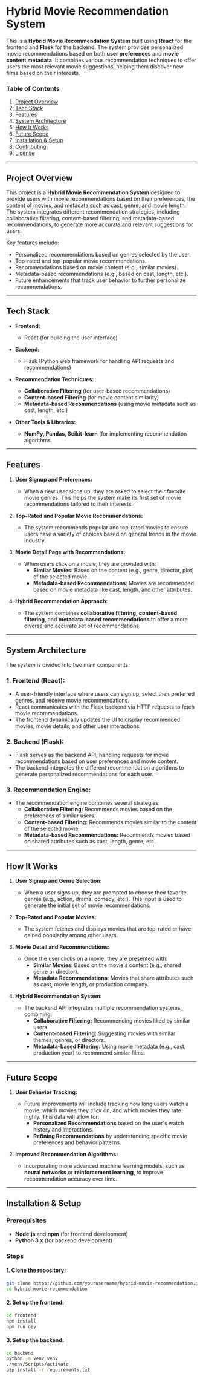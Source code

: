 # Hybrid Movie Recommendation System

This is a **Hybrid Movie Recommendation System** built using **React** for the frontend and **Flask** for the backend. The system provides personalized movie recommendations based on both **user preferences** and **movie content metadata**. It combines various recommendation techniques to offer users the most relevant movie suggestions, helping them discover new films based on their interests.

### Table of Contents

1. [Project Overview](#project-overview)
2. [Tech Stack](#tech-stack)
3. [Features](#features)
4. [System Architecture](#system-architecture)
5. [How It Works](#how-it-works)
6. [Future Scope](#future-scope)
7. [Installation & Setup](#installation--setup)
8. [Contributing](#contributing)
9. [License](#license)

---

## Project Overview

This project is a **Hybrid Movie Recommendation System** designed to provide users with movie recommendations based on their preferences, the content of movies, and metadata such as cast, genre, and movie length. The system integrates different recommendation strategies, including collaborative filtering, content-based filtering, and metadata-based recommendations, to generate more accurate and relevant suggestions for users.

Key features include:
- Personalized recommendations based on genres selected by the user.
- Top-rated and top-popular movie recommendations.
- Recommendations based on movie content (e.g., similar movies).
- Metadata-based recommendations (e.g., based on cast, length, etc.).
- Future enhancements that track user behavior to further personalize recommendations.

---

## Tech Stack

- **Frontend:** 
  - React (for building the user interface)
  
- **Backend:** 
  - Flask (Python web framework for handling API requests and recommendations)

- **Recommendation Techniques:**
  - **Collaborative Filtering** (for user-based recommendations)
  - **Content-based Filtering** (for movie content similarity)
  - **Metadata-based Recommendations** (using movie metadata such as cast, length, etc.)

- **Other Tools & Libraries:**
  - **NumPy, Pandas, Scikit-learn** (for implementing recommendation algorithms
  
---

## Features

1. **User Signup and Preferences:** 
   - When a new user signs up, they are asked to select their favorite movie genres. This helps the system make its first set of movie recommendations tailored to their interests.
   
2. **Top-Rated and Popular Movie Recommendations:** 
   - The system recommends popular and top-rated movies to ensure users have a variety of choices based on general trends in the movie industry.

3. **Movie Detail Page with Recommendations:**
   - When users click on a movie, they are provided with:
     - **Similar Movies**: Based on the content (e.g., genre, director, plot) of the selected movie.
     - **Metadata-based Recommendations**: Movies are recommended based on movie metadata like cast, length, and other attributes.
   
4. **Hybrid Recommendation Approach:**
   - The system combines **collaborative filtering**, **content-based filtering**, and **metadata-based recommendations** to offer a more diverse and accurate set of recommendations.

---

## System Architecture

The system is divided into two main components:

### 1. **Frontend (React):**
   - A user-friendly interface where users can sign up, select their preferred genres, and receive movie recommendations.
   - React communicates with the Flask backend via HTTP requests to fetch movie recommendations.
   - The frontend dynamically updates the UI to display recommended movies, movie details, and other user interactions.

### 2. **Backend (Flask):**
   - Flask serves as the backend API, handling requests for movie recommendations based on user preferences and movie content.
   - The backend integrates the different recommendation algorithms to generate personalized recommendations for each user.

### 3. **Recommendation Engine:**
   - The recommendation engine combines several strategies:
     - **Collaborative Filtering:** Recommends movies based on the preferences of similar users.
     - **Content-based Filtering:** Recommends movies similar to the content of the selected movie.
     - **Metadata-based Recommendations:** Recommends movies based on shared attributes such as cast, length, genre, etc.

---

## How It Works

1. **User Signup and Genre Selection:**
   - When a user signs up, they are prompted to choose their favorite genres (e.g., action, drama, comedy, etc.). This input is used to generate the initial set of movie recommendations.

2. **Top-Rated and Popular Movies:**
   - The system fetches and displays movies that are top-rated or have gained popularity among other users.

3. **Movie Detail and Recommendations:**
   - Once the user clicks on a movie, they are presented with:
     - **Similar Movies**: Based on the movie's content (e.g., shared genre or director).
     - **Metadata Recommendations**: Movies that share attributes such as cast, movie length, or production company.
   
4. **Hybrid Recommendation System:**
   - The backend API integrates multiple recommendation systems, combining:
     - **Collaborative Filtering:** Recommending movies liked by similar users.
     - **Content-based Filtering:** Suggesting movies with similar themes, genres, or directors.
     - **Metadata-based Filtering:** Using movie metadata (e.g., cast, production year) to recommend similar films.

---

## Future Scope

1. **User Behavior Tracking:**
   - Future improvements will include tracking how long users watch a movie, which movies they click on, and which movies they rate highly. This data will allow for:
     - **Personalized Recommendations** based on the user's watch history and interactions.
     - **Refining Recommendations** by understanding specific movie preferences and behavior patterns.
   
2. **Improved Recommendation Algorithms:**
   - Incorporating more advanced machine learning models, such as **neural networks** or **reinforcement learning**, to improve recommendation accuracy over time.

---

## Installation & Setup

### Prerequisites

- **Node.js** and **npm** (for frontend development)
- **Python 3.x** (for backend development)

### Steps

#### 1. Clone the repository:
```bash
git clone https://github.com/yourusername/hybrid-movie-recommendation.git
cd hybrid-movie-recommendation
```

#### 2. Set up the frontend:
```bash
cd frontend
npm install
npm run dev
```

#### 3. Set up the backend:
```bash
cd backend
python -m venv venv
./venv/Scripts/activate
pip install -r requirements.txt
```
